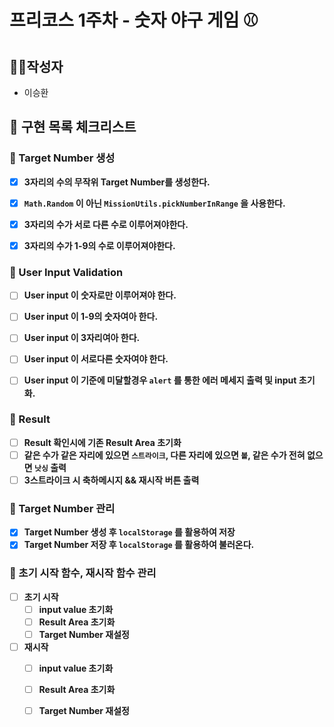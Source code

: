 # 프리코스 1주차 - 숫자 야구 게임 ⚾

## 🧍‍♂️작성자


* 이승환

## 📄 구현 목록 체크리스트


### 🚨 Target Number 생성
- [x] **3자리의 수의 무작위 Target Number를 생성한다.**
- [x] **`Math.Random` 이 아닌 `MissionUtils.pickNumberInRange` 을 사용한다.** 
- [x] **3자리의 수가 서로 다른 수로 이루어져야한다.**
- [x] **3자리의 수가 1-9의 수로 이루어져야한다.**


### 🚨 User Input Validation

- [ ] **User input 이 숫자로만 이루어져야 한다.**
- [ ] **User input 이 1-9의 숫자여아 한다.**
- [ ] **User input 이 3자리여아 한다.**
- [ ] **User input 이 서로다른 숫자여야 한다.**
- [ ] **User input 이 기준에 미달할경우 `alert` 를 통한 에러 메세지 출력 및 input 초기화.**


### 🚨 Result 

- [ ] **Result 확인시에 기존 Result Area 초기화**
- [ ] **같은 수가 같은 자리에 있으면 `스트라이크`, 다른 자리에 있으면 `볼`, 같은 수가 전혀 없으면 `낫싱` 출력**
- [ ] **3스트라이크 시 축하메시지 && 재시작 버튼 출력**

### 🚨 Target Number 관리

- [x] **Target Number 생성 후 `localStorage` 를 활용하여 저장**
- [x] **Target Number 저장 후 `localStorage` 를 활용하여 불러온다.**

### 🚨 초기 시작 함수, 재시작 함수 관리

- [ ] **초기 시작**
    - [ ] **input value 초기화**
    - [ ] **Result Area 초기화**
    - [ ] **Target Number 재설정**
- [ ] **재시작**
    - [ ] **input value 초기화**
    - [ ] **Result Area 초기화**
    - [ ] **Target Number 재설정**




